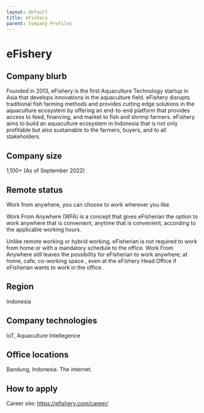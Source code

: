 ```yaml
---
layout: default
title: eFishery
parent: Company Profiles
---
```


# eFishery

## Company blurb

Founded in 2013, eFishery is the first Aquaculture Technology startup in Asia that develops innovations in the aquaculture field. eFishery disrupts traditional fish farming methods and provides cutting edge solutions in the aquaculture ecosystem by offering an end-to-end platform that provides access to feed, financing, and market to fish and shrimp farmers. eFishery aims to build an aquaculture ecosystem in Indonesia that is not only profitable but also sustainable to the farmers, buyers, and to all stakeholders.

## Company size

1,100+ (As of September 2022)

## Remote status

Work from anywhere, you can choose to work wherever you like.

Work From Anywhere (WFA) is a concept that gives eFisherian the option to work anywhere that is convenient, anytime that is convenient, according to the applicable working hours. 

Unlike remote working or hybrid working, eFisherian is not required to work from home or with a mandatory schedule to the office. Work From Anywhere still leaves the possibility for eFisherian to work anywhere; at home, cafe, co-working space , even at the eFishery Head Office if eFisherian wants to work in the office. 

## Region

Indonesia

## Company technologies

IoT, Aquaculture Intellegence

## Office locations

Bandung, Indonesia. The internet. 

## How to apply

Career site: https://efishery.com/career/